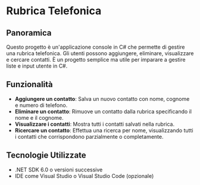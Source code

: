 # Rubrica Telefonica

## Panoramica

Questo progetto è un'applicazione console in C# che permette di gestire una rubrica telefonica. Gli utenti possono aggiungere, eliminare, visualizzare e cercare contatti. È un progetto semplice ma utile per imparare a gestire liste e input utente in C#.

## Funzionalità

- **Aggiungere un contatto**: Salva un nuovo contatto con nome, cognome e numero di telefono.
- **Eliminare un contatto**: Rimuove un contatto dalla rubrica specificando il nome e il cognome.
- **Visualizzare i contatti**: Mostra tutti i contatti salvati nella rubrica.
- **Ricercare un contatto**: Effettua una ricerca per nome, visualizzando tutti i contatti che corrispondono parzialmente o completamente.

## Tecnologie Utilizzate

- .NET SDK 6.0 o versioni successive
- IDE come Visual Studio o Visual Studio Code (opzionale)


